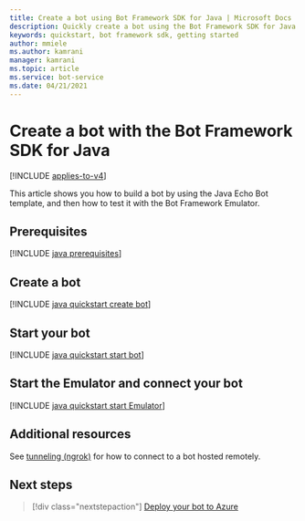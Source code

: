 ```yaml
---
title: Create a bot using Bot Framework SDK for Java | Microsoft Docs
description: Quickly create a bot using the Bot Framework SDK for Java.
keywords: quickstart, bot framework sdk, getting started
author: mmiele
ms.author: kamrani
manager: kamrani
ms.topic: article
ms.service: bot-service
ms.date: 04/21/2021
---
```


# Create a bot with the Bot Framework SDK for Java


[!INCLUDE [applies-to-v4](../includes/applies-to-v4-current.md)]

This article shows you how to build a bot by using the Java Echo Bot template, and then how to test it with the Bot Framework Emulator.

## Prerequisites

[!INCLUDE [java prerequisites](../includes/quickstart/java/quickstart-java-prerequisites.md)]

## Create a bot

[!INCLUDE [java quickstart create bot](../includes/quickstart/java/quickstart-java-create-bot.md)]

## Start your bot

[!INCLUDE [java quickstart start bot](../includes/quickstart/java/quickstart-java-start-bot.md)]

## Start the Emulator and connect your bot

[!INCLUDE [java quickstart start Emulator](../includes/quickstart/common/quickstart-start-emulator.md)]

## Additional resources

See [tunneling (ngrok)](https://github.com/Microsoft/BotFramework-Emulator/wiki/Tunneling-(ngrok)) for how to connect to a bot hosted remotely.

## Next steps

> [!div class="nextstepaction"]
> [Deploy your bot to Azure](../bot-builder-deploy-az-cli.md)
